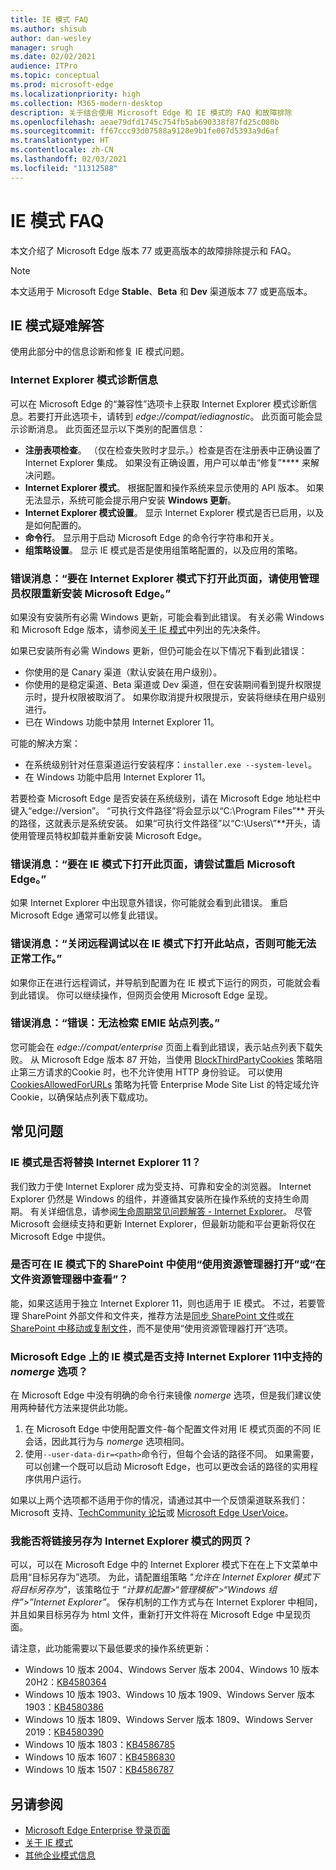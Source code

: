```yaml
---
title: IE 模式 FAQ
ms.author: shisub
author: dan-wesley
manager: srugh
ms.date: 02/02/2021
audience: ITPro
ms.topic: conceptual
ms.prod: microsoft-edge
ms.localizationpriority: high
ms.collection: M365-modern-desktop
description: 关于结合使用 Microsoft Edge 和 IE 模式的 FAQ 和故障排除
ms.openlocfilehash: aeae79dfd1745c754fb5ab690338f87fd25c080b
ms.sourcegitcommit: ff67ccc93d07588a9128e9b1fe007d5393a9d6af
ms.translationtype: HT
ms.contentlocale: zh-CN
ms.lasthandoff: 02/03/2021
ms.locfileid: "11312588"
---
```

# IE 模式 FAQ

本文介绍了 Microsoft Edge 版本 77 或更高版本的故障排除提示和 FAQ。

> [!NOTE]
> 本文适用于 Microsoft Edge **Stable**、**Beta** 和 **Dev** 渠道版本 77 或更高版本。

## IE 模式疑难解答

使用此部分中的信息诊断和修复 IE 模式问题。

### Internet Explorer 模式诊断信息

可以在 Microsoft Edge 的“兼容性”选项卡上获取 Internet Explorer 模式诊断信息。若要打开此选项卡，请转到 *edge://compat/iediagnostic*。 此页面可能会显示诊断消息。 此页面还显示以下类别的配置信息：

- **注册表项检查**。 （仅在检查失败时才显示。）检查是否在注册表中正确设置了 Internet Explorer 集成。 如果没有正确设置，用户可以单击“修复”**** 来解决问题。
- **Internet Explorer 模式**。 根据配置和操作系统来显示使用的 API 版本。 如果无法显示，系统可能会提示用户安装 **Windows 更新**。
- **Internet Explorer 模式设置**。 显示 Internet Explorer 模式是否已启用，以及是如何配置的。
- **命令行**。 显示用于启动 Microsoft Edge 的命令行字符串和开关。
- **组策略设置**。 显示 IE 模式是否是使用组策略配置的，以及应用的策略。

### 错误消息：“要在 Internet Explorer 模式下打开此页面，请使用管理员权限重新安装 Microsoft Edge。”

如果没有安装所有必需 Windows 更新，可能会看到此错误。 有关必需 Windows 和 Microsoft Edge 版本，请参阅[关于 IE 模式](https://docs.microsoft.com/deployedge/edge-ie-mode)中列出的先决条件。

如果已安装所有必需 Windows 更新，但仍可能会在以下情况下看到此错误：

- 你使用的是 Canary 渠道（默认安装在用户级别）。
- 你使用的是稳定渠道、Beta 渠道或 Dev 渠道，但在安装期间看到提升权限提示时，提升权限被取消了。 如果你取消提升权限提示，安装将继续在用户级别进行。
- 已在 Windows 功能中禁用 Internet Explorer 11。

可能的解决方案：

- 在系统级别针对任意渠道运行安装程序：`installer.exe --system-level`。
- 在 Windows 功能中启用 Internet Explorer 11。

若要检查 Microsoft Edge 是否安装在系统级别，请在 Microsoft Edge 地址栏中键入“edge://version”。 “可执行文件路径”将会显示以“C:\Program Files”** 开头的路径，这就表示是系统安装。 如果“可执行文件路径”以“C:\Users\”**开头，请使用管理员特权卸载并重新安装 Microsoft Edge。

### 错误消息：“要在 IE 模式下打开此页面，请尝试重启 Microsoft Edge。”

如果 Internet Explorer 中出现意外错误，你可能就会看到此错误。 重启 Microsoft Edge 通常可以修复此错误。

### 错误消息：“关闭远程调试以在 IE 模式下打开此站点，否则可能无法正常工作。”

如果你正在进行远程调试，并导航到配置为在 IE 模式下运行的网页，可能就会看到此错误。 你可以继续操作，但网页会使用 Microsoft Edge 呈现。

### 错误消息：“错误：无法检索 EMIE 站点列表。”

您可能会在 *edge://compat/enterprise* 页面上看到此错误，表示站点列表下载失败。 从 Microsoft Edge 版本 87 开始，当使用 [BlockThirdPartyCookies](https://docs.microsoft.com/deployedge/microsoft-edge-policies#blockthirdpartycookies) 策略阻止第三方请求的Cookie 时，也不允许使用 HTTP 身份验证。 可以使用 [CookiesAllowedForURLs](https://docs.microsoft.com/deployedge/microsoft-edge-policies#cookiesallowedforurls) 策略为托管 Enterprise Mode Site List 的特定域允许 Cookie，以确保站点列表下载成功。

## 常见问题

### IE 模式是否将替换 Internet Explorer 11？

我们致力于使 Internet Explorer 成为受支持、可靠和安全的浏览器。 Internet Explorer 仍然是 Windows 的组件，并遵循其安装所在操作系统的支持生命周期。 有关详细信息，请参阅[生命周期常见问题解答 - Internet Explorer](https://support.microsoft.com/help/17454/)。 尽管 Microsoft 会继续支持和更新 Internet Explorer，但最新功能和平台更新将仅在 Microsoft Edge 中提供。

### 是否可在 IE 模式下的 SharePoint 中使用“使用资源管理器打开”或“在文件资源管理器中查看”？

能，如果这适用于独立 Internet Explorer 11，则也适用于 IE 模式。 不过，若要管理 SharePoint 外部文件和文件夹，推荐方法是[同步 SharePoint 文件](https://support.office.com/en-us/article/sync-sharepoint-files-with-the-onedrive-sync-app-6de9ede8-5b6e-4503-80b2-6190f3354a88)或[在 SharePoint 中移动或复制文件](https://support.office.com/en-us/article/move-or-copy-files-in-sharepoint-00e2f483-4df3-46be-a861-1f5f0c1a87bc)，而不是使用“使用资源管理器打开”选项。

### Microsoft Edge 上的 IE 模式是否支持 Internet Explorer 11中支持的 *nomerge* 选项？

在 Microsoft Edge 中没有明确的命令行来镜像 *nomerge* 选项，但是我们建议使用两种替代方法来提供此功能。

1. 在 Microsoft Edge 中使用配置文件-每个配置文件对用 IE 模式页面的不同 IE 会话，因此其行为与 *nomerge* 选项相同。
2. 使用`--user-data-dir=<path>`命令行，但每个会话的路径不同。 如果需要，可以创建一个既可以启动 Microsoft Edge，也可以更改会话的路径的实用程序供用户运行。

如果以上两个选项都不适用于你的情况，请通过其中一个反馈渠道联系我们：Microsoft 支持、[TechCommunity 论坛](https://techcommunity.microsoft.com/t5/enterprise/bd-p/EdgeInsiderEnterprise)或 [Microsoft Edge UserVoice](https://microsoftedge.uservoice.com/forums/928825-enterprise)。

### 我能否将链接另存为 Internet Explorer 模式的网页？
 
可以，可以在 Microsoft Edge 中的 Internet Explorer 模式下在在上下文菜单中启用“目标另存为”选项。 为此，请配置组策略 *"允许在 Internet Explorer 模式下将目标另存为"*，该策略位于 *“计算机配置>“管理模板”>“Windows 组件”>”Internet Explorer”*。
保存机制的工作方式与在 Internet Explorer 中相同，并且如果目标另存为 html 文件，重新打开文件将在 Microsoft Edge 中呈现页面。
 
请注意，此功能需要以下最低要求的操作系统更新：
- Windows 10 版本 2004、Windows Server 版本 2004、Windows 10 版本 20H2：[KB4580364](https://support.microsoft.com/help/4580364/windows-10-update-kb4580364)
- Windows 10 版本 1903、Windows 10 版本 1909、Windows Server 版本 1903：[KB4580386](https://support.microsoft.com/help/4580386/windows-10-update-kb4580386)
- Windows 10 版本 1809、Windows Server 版本 1809、Windows Server 2019：[KB4580390](https://support.microsoft.com/help/4580390/windows-10-update-kb4580390)
- Windows 10 版本 1803：[KB4586785](https://support.microsoft.com/help/4586785/windows-10-update-kb4586785)
- Windows 10 版本 1607：[KB4586830](https://support.microsoft.com/help/4586830/windows-10-update-kb4586830)
- Windows 10 版本 1507：[KB4586787](https://support.microsoft.com/help/4586787/windows-10-update-kb4586787)


## 另请参阅

- [Microsoft Edge Enterprise 登录页面](https://aka.ms/EdgeEnterprise)
- [关于 IE 模式](https://docs.microsoft.com/deployedge/edge-ie-mode)
- [其他企业模式信息](https://docs.microsoft.com/internet-explorer/ie11-deploy-guide/enterprise-mode-overview-for-ie11)
